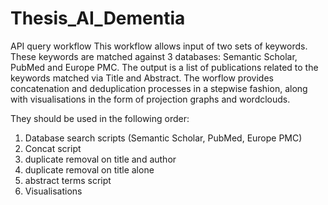# Thesis_AI_Dementia
API query workflow
This workflow allows input of two sets of keywords. These keywords are matched against 3 databases: Semantic Scholar, PubMed and Europe PMC. The output is a list of publications related to the keywords matched via Title and Abstract. The worflow provides concatenation and deduplication processes in a stepwise fashion, along with visualisations in the form of projection graphs and wordclouds. 

They should be used in the following order:

1. Database search scripts (Semantic Scholar, PubMed, Europe PMC)
2. Concat script
3. duplicate removal on title and author
4. duplicate removal on title alone
5. abstract terms script
6. Visualisations
